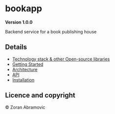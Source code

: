 # bookapp
**Version 1.0.0**

Backend service for a book publishing house

## Details

- [Technology stack & other Open-source libraries](documents/TECHNOLOGY_STACK.MD)
- [Getting Started](documents/GETTING_STARTED.MD)
- [Architecture](documents/ARCHITECTURE.md)
- [API](documents/API.md)
- [Installation](documents/INSTALLATION.MD)

## Licence and copyright

© Zoran Abramovic